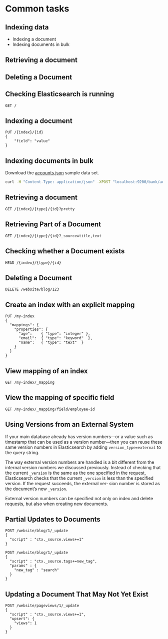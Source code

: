 # Common tasks

## Indexing data

- Indexing a document
- Indexing documents in bulk

## Retrieving a document


## Deleting a Document




## Checking Elasticsearch is running

```
GET /
```


## Indexing a document

```
PUT /{index}/{id}
{
    "field": "value"
}
```


## Indexing documents in bulk

Download the [accounts.json](https://github.com/elastic/elasticsearch/blob/master/docs/src/test/resources/accounts.json?raw=true) sample data set.

```bash
curl -H "Content-Type: application/json" -XPOST "localhost:9200/bank/account/_bulk?pretty&refresh" --data-binary "@accounts.json"
```


## Retrieving a document

```
GET /{index}/{type}/{id}?pretty
```


## Retrieving Part of a Document

```
GET /{index}/{type}/{id}?_source=title,text
```


## Checking whether a Document exists

```
HEAD /{index}/{type}/{id}
```


## Deleting a Document

```
DELETE /website/blog/123
```


## Create an index with an explicit mapping

```
PUT /my-index
{
  "mappings": {
    "properties": {
      "age":    { "type": "integer" },  
      "email":  { "type": "keyword"  }, 
      "name":   { "type": "text"  }     
    }
  }
}
```


## View mapping of an index

```
GET /my-index/_mapping
```


## View the mapping of specific field

```
GET /my-index/_mapping/field/employee-id
```
## Using Versions from an External System

If your main database already has version numbers—or a value such as timestamp that can be used as a version number—then you can reuse these same version numbers in Elasticsearch by adding `version_type=external` to the query string.

The way external version numbers are handled is a bit different from the internal version numbers we discussed previously. Instead of checking that the current `_version` is the same as the one specified in the request, Elasticsearch checks that the current `_version` is less than the specified version. If the request succeeds, the external ver‐ sion number is stored as the document’s new `_version`.

External version numbers can be specified not only on index and delete requests, but also when creating new documents.


## Partial Updates to Documents

```
POST /website/blog/1/_update
{
  "script" : "ctx._source.views+=1"
}

POST /website/blog/1/_update
{
  "script" : "ctx._source.tags+=new_tag",
  "params" : {
    "new_tag" : "search"
  }
}
```

## Updating a Document That May Not Yet Exist

```
POST /website/pageviews/1/_update
{
  "script" : "ctx._source.views+=1",
  "upsert": {
    "views": 1
  }
}
```